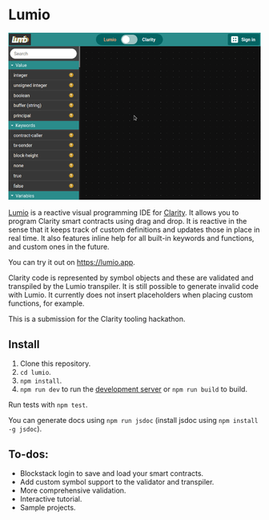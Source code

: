 # Lumio

![Animation](animation.gif)

[Lumio](https://lumio.app) is a reactive visual programming IDE for [Clarity](https://clarity-lang.org/). It allows you to program Clarity smart contracts using drag and drop. It is reactive in the sense that it keeps track of custom definitions and updates those in place in real time. It also features inline help for all built-in keywords and functions, and custom ones in the future.

You can try it out on https://lumio.app. 

Clarity code is represented by symbol objects and these are validated and transpiled by the Lumio transpiler. It is still possible to generate invalid code with Lumio. It currently does not insert placeholders when placing custom functions, for example.

This is a submission for the Clarity tooling hackathon.

## Install

1. Clone this repository.
2. `cd lumio`.
3. `npm install`.
4. `npm run dev` to run the [development server](http://localhost:5000) or `npm run build` to build.

Run tests with `npm test`.

You can generate docs using `npm run jsdoc` (install jsdoc using `npm install -g jsdoc`).

## To-dos:

- Blockstack login to save and load your smart contracts.
- Add custom symbol support to the validator and transpiler.
- More comprehensive validation.
- Interactive tutorial.
- Sample projects.
